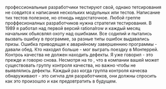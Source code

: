 профессиональные разработчики тестируют свой, однако тетсирования не совдится к написания нескольких модульных или тестов.
Написание тих тестов полезное, но отнюдь недостаточное. Любой греппе проффесионалных разработчиков нужна стратегия тестирования. В 1989 я работал над первой версий rationalrow и каждый месяц начальник обьясвлял охоту над ошибками. Все содилий и пытались вызвать ошибку в программе, за разные типы ошибок  выдавались призы. Ошибка приводящая к аварийному завершеннию программы - давали обед. Кто находил больше - мог выграть поездку в Монтеррей. Контроь качества не должен находить дефекты. Я уже говорил - это прежде и говорю снова. Несмотря на то , что в компании вашей может существовать группу контроля качества, но важно чтобы не выявлялись дефекты. Каждый раз когда группа контроля качесва обнаруживают - это сигнла для разработчиков, они должны спросить как это произошло и как предовтратить в будущем.